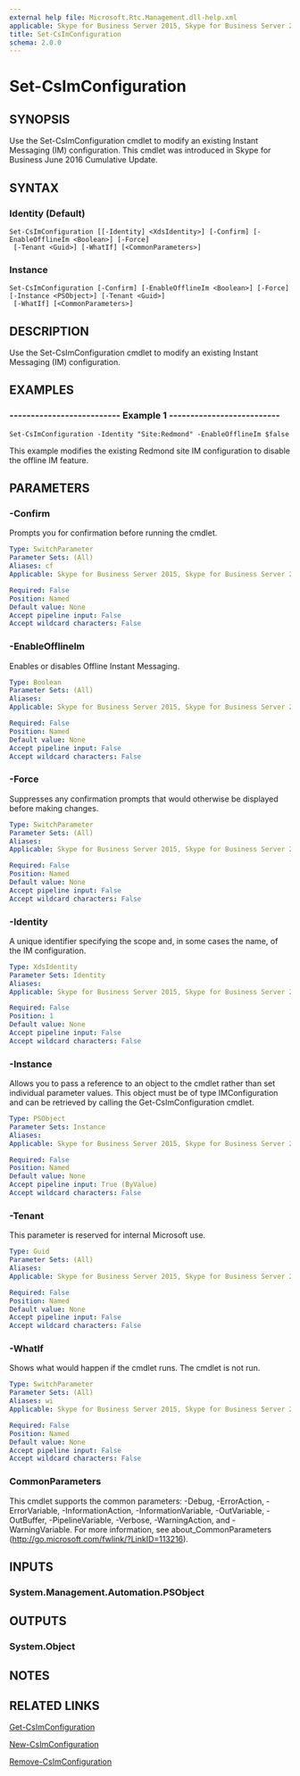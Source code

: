 ```yaml
---
external help file: Microsoft.Rtc.Management.dll-help.xml
applicable: Skype for Business Server 2015, Skype for Business Server 2019
title: Set-CsImConfiguration
schema: 2.0.0
---
```


# Set-CsImConfiguration

## SYNOPSIS
Use the Set-CsImConfiguration cmdlet to modify an existing Instant Messaging (IM) configuration. This cmdlet was introduced in Skype for Business June 2016 Cumulative Update.

## SYNTAX

### Identity (Default)
```
Set-CsImConfiguration [[-Identity] <XdsIdentity>] [-Confirm] [-EnableOfflineIm <Boolean>] [-Force]
 [-Tenant <Guid>] [-WhatIf] [<CommonParameters>]
```

### Instance
```
Set-CsImConfiguration [-Confirm] [-EnableOfflineIm <Boolean>] [-Force] [-Instance <PSObject>] [-Tenant <Guid>]
 [-WhatIf] [<CommonParameters>]
```

## DESCRIPTION
Use the Set-CsImConfiguration cmdlet to modify an existing Instant Messaging (IM) configuration.

## EXAMPLES

### -------------------------- Example 1 --------------------------
```
Set-CsImConfiguration -Identity "Site:Redmond" -EnableOfflineIm $false
```

This example modifies the existing Redmond site IM configuration to disable the offline IM feature.

## PARAMETERS

### -Confirm
Prompts you for confirmation before running the cmdlet.

```yaml
Type: SwitchParameter
Parameter Sets: (All)
Aliases: cf
Applicable: Skype for Business Server 2015, Skype for Business Server 2019

Required: False
Position: Named
Default value: None
Accept pipeline input: False
Accept wildcard characters: False
```

### -EnableOfflineIm
Enables or disables Offline Instant Messaging.

```yaml
Type: Boolean
Parameter Sets: (All)
Aliases: 
Applicable: Skype for Business Server 2015, Skype for Business Server 2019

Required: False
Position: Named
Default value: None
Accept pipeline input: False
Accept wildcard characters: False
```

### -Force
Suppresses any confirmation prompts that would otherwise be displayed before making changes.

```yaml
Type: SwitchParameter
Parameter Sets: (All)
Aliases: 
Applicable: Skype for Business Server 2015, Skype for Business Server 2019

Required: False
Position: Named
Default value: None
Accept pipeline input: False
Accept wildcard characters: False
```

### -Identity
A unique identifier specifying the scope and, in some cases the name, of the IM configuration.

```yaml
Type: XdsIdentity
Parameter Sets: Identity
Aliases: 
Applicable: Skype for Business Server 2015, Skype for Business Server 2019

Required: False
Position: 1
Default value: None
Accept pipeline input: False
Accept wildcard characters: False
```

### -Instance
Allows you to pass a reference to an object to the cmdlet rather than set individual parameter values. This object must be of type IMConfiguration and can be retrieved by calling the Get-CsImConfiguration cmdlet.

```yaml
Type: PSObject
Parameter Sets: Instance
Aliases: 
Applicable: Skype for Business Server 2015, Skype for Business Server 2019

Required: False
Position: Named
Default value: None
Accept pipeline input: True (ByValue)
Accept wildcard characters: False
```

### -Tenant
This parameter is reserved for internal Microsoft use.

```yaml
Type: Guid
Parameter Sets: (All)
Aliases: 
Applicable: Skype for Business Server 2015, Skype for Business Server 2019

Required: False
Position: Named
Default value: None
Accept pipeline input: False
Accept wildcard characters: False
```

### -WhatIf
Shows what would happen if the cmdlet runs. The cmdlet is not run.

```yaml
Type: SwitchParameter
Parameter Sets: (All)
Aliases: wi
Applicable: Skype for Business Server 2015, Skype for Business Server 2019

Required: False
Position: Named
Default value: None
Accept pipeline input: False
Accept wildcard characters: False
```

### CommonParameters
This cmdlet supports the common parameters: -Debug, -ErrorAction, -ErrorVariable, -InformationAction, -InformationVariable, -OutVariable, -OutBuffer, -PipelineVariable, -Verbose, -WarningAction, and -WarningVariable. For more information, see about_CommonParameters (http://go.microsoft.com/fwlink/?LinkID=113216).

## INPUTS

### System.Management.Automation.PSObject

## OUTPUTS

### System.Object

## NOTES

## RELATED LINKS
[Get-CsImConfiguration](https://docs.microsoft.com/en-us/powershell/module/skype/get-csimconfiguration?view=skype-ps)

[New-CsImConfiguration](https://docs.microsoft.com/en-us/powershell/module/skype/new-csimconfiguration?view=skype-ps)

[Remove-CsImConfiguration](https://docs.microsoft.com/en-us/powershell/module/skype/remove-csimconfiguration?view=skype-ps)
